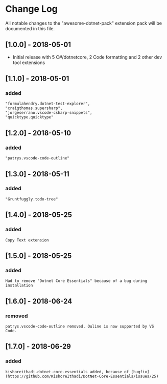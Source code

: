 # Change Log
All notable changes to the "awesome-dotnet-pack" extension pack will be documented in this file.

## [1.0.0] - 2018-05-01
- Initial release with 5 C#/dotnetcore, 2 Code formatting and 2 other dev tool extensions 

## [1.1.0] - 2018-05-01
### added
    "formulahendry.dotnet-test-explorer",
    "craigthomas.supersharp",
    "jorgeserrano.vscode-csharp-snippets",
    "quicktype.quicktype"

## [1.2.0] - 2018-05-10
### added
    "patrys.vscode-code-outline"

## [1.3.0] - 2018-05-11
### added
    "Gruntfuggly.todo-tree"

## [1.4.0] - 2018-05-25
### added
    Copy Text extension

## [1.5.0] - 2018-05-25
### added
    Had to remove "Dotnet Core Essentials" because of a bug during installation

## [1.6.0] - 2018-06-24
### removed
    patrys.vscode-code-outline removed. Ouline is now supported by VS Code.

## [1.7.0] - 2018-06-29
### added
    kishoreithadi.dotnet-core-essentials added, because of [bugfix](https://github.com/KishoreIthadi/DotNet-Core-Essentials/issues/25)

